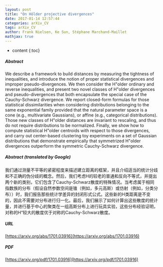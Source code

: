 ```yaml
---
layout: post
title: "On Hölder projective divergences"
date: 2017-01-14 12:57:44
categories: arXiv_CV
tags: arXiv_CV
author: Frank Nielsen, Ke Sun, Stéphane Marchand-Maillet
mathjax: true
---
```


* content
{:toc}

##### Abstract
We describe a framework to build distances by measuring the tightness of inequalities, and introduce the notion of proper statistical divergences and improper pseudo-divergences. We then consider the H\"older ordinary and reverse inequalities, and present two novel classes of H\"older divergences and pseudo-divergences that both encapsulate the special case of the Cauchy-Schwarz divergence. We report closed-form formulas for those statistical dissimilarities when considering distributions belonging to the same exponential family provided that the natural parameter space is a cone (e.g., multivariate Gaussians), or affine (e.g., categorical distributions). Those new classes of H\"older distances are invariant to rescaling, and thus do not require distributions to be normalized. Finally, we show how to compute statistical H\"older centroids with respect to those divergences, and carry out center-based clustering toy experiments on a set of Gaussian distributions that demonstrate empirically that symmetrized H\"older divergences outperform the symmetric Cauchy-Schwarz divergence.

##### Abstract (translated by Google)
我们通过测量不平等的紧密程度来描述建立距离的框架，并且介绍适当的统计分歧和不正确的伪分歧的概念。然后，我们考虑H的较老的普通和反向不等式，并提出两个新的类别，它们包含了Cauchy-Schwarz散度的特殊情况。当考虑属于相同指数族的分布（假设自然参数空间是锥（例如，多元高斯）或仿射（例如，分类分布））时，我们报告那些统计学差异的封闭形式公式。这些新的H类距离是不变的，因此不需要对分布进行归一化。最后，我们展示了如何计算出这些散度的统计量，并进行基于中心的聚类在一组高斯分布上进行玩具实验，这些分布经验证明，对称的H“较大的散度优于对称的Cauchy-Schwarz散度。

##### URL
[https://arxiv.org/abs/1701.03916](https://arxiv.org/abs/1701.03916)

##### PDF
[https://arxiv.org/pdf/1701.03916](https://arxiv.org/pdf/1701.03916)


